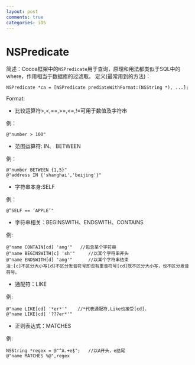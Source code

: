 ```yaml
---
layout: post
comments: true
categories: iOS
---
```


# NSPredicate

简述：Cocoa框架中的`NSPredicate`用于查询，原理和用法都类似于SQL中的where，作用相当于数据库的过滤取。
定义(最常用到的方法)：

```
NSPredicate *ca = [NSPredicate prediateWithFormat:(NSString *), ...];
```

Format:

* 比较运算符>,<,==,>=,<=,!=可用于数值及字符串

例：

```
@"number > 100"
```

* 范围运算符: IN、 BETWEEN

例：

```
@"number BETWEEN {1,5}"
@"address IN {'shanghai','beijing'}"
```

* 字符串本身:SELF 

例：

```
@“SELF == ‘APPLE’"
``` 

* 字符串相关：BEGINSWITH、ENDSWITH、CONTAINS

例:

```
@"name CONTAIN[cd] 'ang'"   //包含某个字符串
@"name BEGINSWITH[c] 'sh'"     //以某个字符串开头
@"name ENDSWITH[d] 'ang'"      //以某个字符串结束
注:[c]不区分大小写[d]不区分发音符号即没有重音符号[cd]既不区分大小写，也不区分发音符号。
```

* 通配符：LIKE

例:

```
@"name LIKE[cd] '*er*'"    //*代表通配符,Like也接受[cd].
@"name LIKE[cd] '???er*'"
```

* 正则表达式：MATCHES

例:

```
NSString *regex = @"^A.+e$";   //以A开头，e结尾
@"name MATCHES %@",regex
```


